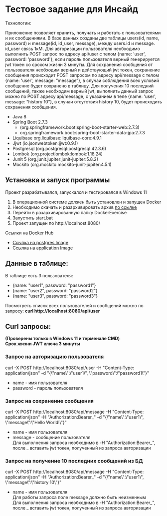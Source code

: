 # Тестовое задание для Инсайд
Технологии: 
  
Приложение позволяет хранить, получать и работать с пользователями и их сообщениями. В базе данных созданы две таблицы users(id, name, password) и message(id, id_user, message), между users.id и message. id_user связь 1кМ. Для авторизации пользователя необходимо выполнить POST запрос по адресу api/user с телом {name: 'user', password: 'password'}, если пароль пользователя верный генерируется jwt токен со сроком жизни 3 минуты.  Для сохранения сообщения от пользователя необходим верный и действующий jwt токен, сохранение сообщения происходит POST запросом по адресу api/message с телом {name: 'user', message: “message”}, в случаи соблюдения всех условий сообщение будет сохранено в таблицу. Для получения 10 последний сообщений, также необходим верный jwt, выполнить данный запрос можно по POST адресу api/message, с указанием в теле {name: 'user', message: “history 10”}, в случаи отсутствия history 10, будет происходить сохранения сообщения.
  
- Java 8
- Spring Boot 2.7.3
  - (org.springframework.boot:spring-boot-starter-web:2.7.3)
  - org.springframework.boot:spring-boot-starter-data-jpa:2.7.3
- Liquibase org.liquibase:liquibase-core:4.9.1
- Jjwt (io.jsonwebtoken:jjwt:0.9.1)
- Postgresql (org.postgresql:postgresql:42.3.6)
- Lombok (org.projectlombok:lombok:1.18.24)
- Junit 5 (org.junit.jupiter:junit-jupiter:5.8.2)
- Mockito (org.mockito:mockito-junit-jupiter:4.5.1)



## Установка и запуск программы  
Проект разрабатывался, запускался и тестировался в Windows 11  
1. В операционной системе должен быть установлен и запущен Docker
2. Необходимо скачать и разархивировать архив [по ссылке](https://drive.google.com/file/d/10W2DncYEag8jJ8vLV-myQnObAtFhE63d/view?usp=sharing)  
3. Перейти в разархивированную папку DockerExercise 
4. Запустить start.bat
5. Проект запущен по http://localhost:8080/  
  
Ссылки на Docker Hub
- [Ссылка на postgres Image](https://hub.docker.com/repository/docker/bogdanovmw/testexercise-postgres)
- [Ссылка на application Image](https://hub.docker.com/repository/docker/bogdanovmw/testexercise-application)  

## Данные в таблице:  
В таблице есть 3 пользователя:
- {name: "user1", password: "password1"}
- {name: "user2", password: "password2"}
- {name: "user3", password: "password3"}  
  
Посмотреть список всех пользователей и сообщений можно по запросу: **curl http://localhost:8080/api/user**  
  
## Curl запросы:  
**(Проверены только в Windows 11 и терменале CMD)**  
**Срок жизни JWT ключа 3 минуты**  
### Запрос на авторизацию пользователя
curl -X POST http://localhost:8080/api/user -H "Content-Type: application/json" -d "{\\"name\\":\\"user1\\", \\"password\\":\\"password1\\"}"
- name - имя пользователя
- password - пароль пользователя
### Запрос на сохранение сообщения
curl -X POST http://localhost:8080/api/message -H "Content-Type: application/json" -H "Authorization:Bearer_" -d "{\\"name\\":\\"user1\\", \\"message\\":\\"Hello World!\\"}"
- name - имя пользователя
- message - сообщение пользователя  
Для выполнения запроса необходимо в -H "Authorization:Bearer_", после _ вставить jwt токен, полученный из запроса авторизации  
### Запрос на получение 10 последних сообщений из БД
curl -X POST http://localhost:8080/api/message -H "Content-Type: application/json" -H "Authorization:Bearer_" -d "{\\"name\\":\\"user1\\", \\"message\\":\\"history 10\\"}"
- name - имя пользователя  
Для работы запроса поле message должно быть неизменным  
Для выполнения запроса необходимо в -H "Authorization:Bearer_", после _ вставить jwt токен, полученный из запроса авторизации    
